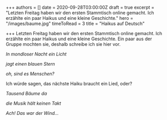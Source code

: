+++
authors = []
date = 2020-09-28T03:00:00Z
draft = true
excerpt = "Letzten Freitag haben wir den ersten Stammtisch online gemacht.  Ich erzählte ein paar Haikus und eine kleine Geschichte."
hero = "/images/baume.jpg"
timeToRead = 3
title = "Haikus auf Deutsch"

+++
Letzten Freitag haben wir den ersten Stammtisch online gemacht.  Ich erzählte ein paar Haikus und eine kleine Geschichte. Ein paar aus der Gruppe mochten sie, deshalb schreibe ich sie hier vor.

_In mondloser Nacht ein Licht_

_jagt einen blauen Stern_

_oh, sind es Menschen?_

Ich würde sagen, das nächste Haiku braucht ein Lied, oder?

_Tausend Bäume da_

_die Musik hält keinen Takt_

_Ach! Das war der Wind..._